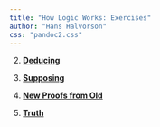 ```yaml
---
title: "How Logic Works: Exercises"
author: "Hans Halvorson"
css: "pandoc2.css"
---
```


2. [**Deducing**](deducing.html)

3. [**Supposing**](supposing.html)

4. [**New Proofs from Old**](new-proofs.html)

5. [**Truth**](truth.html)

